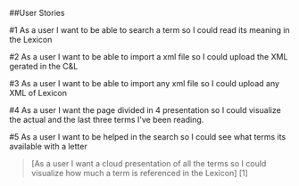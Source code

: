 ##User Stories

#1 As a user I want to be able to search a term so I could read its meaning  in the Lexicon

#2 As a user I want to be able to import a xml file so I could upload the XML gerated in the C&L

#3 As a user I want to be able to import any xml file so I could upload any XML of Lexicon

#4 As a user I want the page divided in 4 presentation so I could visualize the actual and the last three terms I've been reading.

#5 As a user I want to be helped in the search so I could see what terms its available with a letter

> [As a user I want a cloud presentation of all the terms  so I could visualize how much a term is referenced in the Lexicon] [1]
